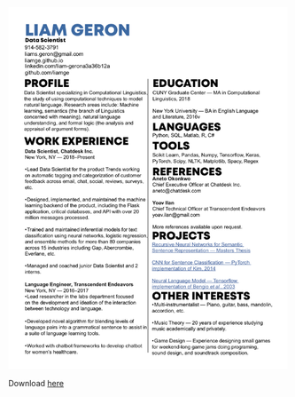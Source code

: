 ![resume](/assets/LiamGeronResume.jpg)

Download [here](https://github.com/liamge/liamge.github.io/raw/master/assets/LiamGeronResume.jpg)
